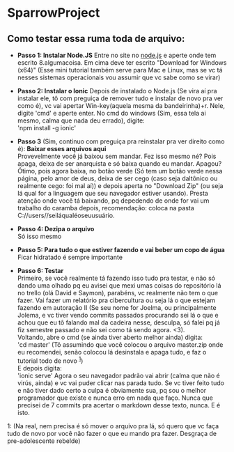 # SparrowProject
## Como testar essa ruma toda de arquivo:
- **Passo 1: Instalar Node.JS**
Entre no site no [node.js](https://nodejs.org/en/) e aperte onde tem escrito 8.algumacoisa. Em cima deve ter escrito "Download for Windows (x64)" (Esse mini tutorial também serve para Mac e Linux, mas se vc tá nesses sistemas operacionais vou assumir que vc sabe como se virar)

- **Passo 2: Instalar o Ionic**
Depois de instalado o Node.js (Se vira aí pra instalar ele, tô com preguiça de remover tudo e instalar de novo pra ver como é), vc vai apertar Win-key(aquela mesma da bandeirinha)+r. Nele, digite 'cmd' e aperte enter. No cmd do windows (Sim, essa tela ai mesmo, calma que nada deu errado), digite:\
   'npm install -g ionic'

- **Passo 3** (Sim, continuo com preguiça pra reinstalar pra ver direito como é): **Baixar esses arquivos aqui**\
Provevelmente você já baixou sem mandar. Fez isso mesmo né? Pois apaga, deixa de ser anarquista e só baixa quando eu mandar. Apagou? Ótimo, pois agora baixa, no botão verde (Só tem um botão verde nessa página, pelo amor de deus, deixa de ser cego (caso seja daltônico ou realmente cego: foi mal aí)) e depois aperta no "Download Zip" (ou seja lá qual for a linguagem que seu navegador estiver usando). Presta atenção onde você tá baixando, pq depedendo de onde for vai um trabalho do caramba depois, recomendação: coloca na pasta C://users//seiláqualéoseuusuário.

- **Passo 4: Dezipa o arquivo**\
Só isso mesmo

- **Passo 5: Para tudo o que estiver fazendo e vai beber um copo de água**\
Ficar hidratado é sempre importante

- **Passo 6: Testar**\
Primeiro, se você realmente tá fazendo isso tudo pra testar, e não só dando uma olhado pq eu avisei que mexi umas coisas do repositório lá no trello (olá David e Saymon), parabéns, vc realmente não tem o que fazer. Vai fazer um relatório pra cibercultura ou seja lá o que estejam fazendo em autoração II (Se seu nome for Joelma, ou principalmente Jolema, e vc tiver vendo commits passados procurando sei lá o que e achou que eu tô falando mal da cadeira nesse, desculpa, só falei pq já fiz semestre passado e não sei como tá sendo agora. <3).\
Voltando, abre o cmd (se ainda tiver aberto melhor ainda) digita:\
	'cd master'
(Tô assumindo que você colocou o arquivo master.zip onde eu recomendei, senão colocou lá desinstala e apaga tudo, e faz o tutorial todo de novo <sup>[1](#myfootnote1)</sup>)\
E depois digita:\
	'ionic serve'
Agora o seu navegador padrão vai abrir (calma que não é virús, ainda) e vc vai puder clicar nas parada tudo. Se vc tiver feito tudo e não tiver dado certo a culpa é obviamente sua, pq sou o melhor programador que existe e nunca erro em nada que faço. Nunca que precisei de 7 commits pra acertar o markdown desse texto, nunca. E é isto.

<a name="myfootnote1">1</a>: (Na real, nem precisa é só mover o arquivo pra lá, só quero que vc faça tudo de novo por você não fazer o que eu mando pra fazer. Desgraça de pre-adolescente rebelde)